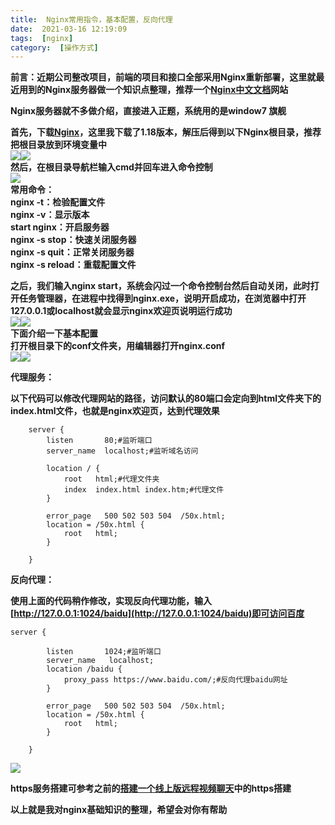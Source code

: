 ```yaml
---
title:  Nginx常用指令，基本配置，反向代理 
date:  2021-03-16 12:19:09 
tags:  [nginx] 
category:  [操作方式] 
---
```

**前言：近期公司整改项目，前端的项目和接口全部采用Nginx重新部署，这里就最近用到的Nginx服务器做一个知识点整理，推荐一个[Nginx中文文档](https://www.nginx.cn/doc/)网站**

**Nginx服务器就不多做介绍，直接进入正题，系统用的是window7 旗舰**

**首先，下载[Nginx](http://nginx.org/en/download.html)，这里我下载了1.18版本，解压后得到以下Nginx根目录，推荐把根目录放到环境变量中**  
![](https://img-blog.csdnimg.cn/20210313161631371.png?x-oss-processimage/watermark,type_ZmFuZ3poZW5naGVpdGk,shadow_10,text_aHR0cHM6Ly9ibG9nLmNzZG4ubmV0L3RpbWVfX19fXw,size_16,color_FFFFFF,t_70)![](https://img-blog.csdnimg.cn/20210313161905672.png?x-oss-processimage/watermark,type_ZmFuZ3poZW5naGVpdGk,shadow_10,text_aHR0cHM6Ly9ibG9nLmNzZG4ubmV0L3RpbWVfX19fXw,size_16,color_FFFFFF,t_70)  
**然后，在根目录导航栏输入cmd并回车进入命令控制**  
![](https://img-blog.csdnimg.cn/20210313162218840.png?x-oss-processimage/watermark,type_ZmFuZ3poZW5naGVpdGk,shadow_10,text_aHR0cHM6Ly9ibG9nLmNzZG4ubmV0L3RpbWVfX19fXw,size_16,color_FFFFFF,t_70)  
**常用命令：  
nginx -t：检验配置文件  
nginx -v：显示版本  
start nginx：开启服务器  
nginx -s stop：快速关闭服务器  
nginx -s quit：正常关闭服务器  
nginx -s reload：重载配置文件**

**之后，我们输入nginx start，系统会闪过一个命令控制台然后自动关闭，此时打开任务管理器，在进程中找得到nginx.exe，说明开启成功，在浏览器中打开127.0.0.1或localhost就会显示nginx欢迎页说明运行成功**  
![](https://img-blog.csdnimg.cn/20210313164140215.png?x-oss-processimage/watermark,type_ZmFuZ3poZW5naGVpdGk,shadow_10,text_aHR0cHM6Ly9ibG9nLmNzZG4ubmV0L3RpbWVfX19fXw,size_16,color_FFFFFF,t_70)![](https://img-blog.csdnimg.cn/20210313164415616.png?x-oss-processimage/watermark,type_ZmFuZ3poZW5naGVpdGk,shadow_10,text_aHR0cHM6Ly9ibG9nLmNzZG4ubmV0L3RpbWVfX19fXw,size_16,color_FFFFFF,t_70)  
**下面介绍一下基本配置  
打开根目录下的conf文件夹，用编辑器打开nginx.conf**  
![](https://img-blog.csdnimg.cn/20210313165533913.png?x-oss-processimage/watermark,type_ZmFuZ3poZW5naGVpdGk,shadow_10,text_aHR0cHM6Ly9ibG9nLmNzZG4ubmV0L3RpbWVfX19fXw,size_16,color_FFFFFF,t_70)![](https://img-blog.csdnimg.cn/20210313165550480.png?x-oss-processimage/watermark,type_ZmFuZ3poZW5naGVpdGk,shadow_10,text_aHR0cHM6Ly9ibG9nLmNzZG4ubmV0L3RpbWVfX19fXw,size_16,color_FFFFFF,t_70)

**代理服务：**

**以下代码可以修改代理网站的路径，访问默认的80端口会定向到html文件夹下的index.html文件，也就是nginx欢迎页，达到代理效果**

```
    server {
        listen       80;#监听端口
        server_name  localhost;#监听域名访问

        location / {
            root   html;#代理文件夹
            index  index.html index.htm;#代理文件
        }

        error_page   500 502 503 504  /50x.html;
        location = /50x.html {
            root   html;
        }

    }
```

**反向代理：**

**使用上面的代码稍作修改，实现反向代理功能，输入[http://127.0.0.1:1024/baidu](http://127.0.0.1:1024/baidu)即可访问百度**

```
server {
        
        listen       1024;#监听端口
        server_name   localhost;
        location /baidu {
            proxy_pass https://www.baidu.com/;#反向代理baidu网址
        }

        error_page   500 502 503 504  /50x.html;
        location = /50x.html {
            root   html;
        }

    }
```

![](https://img-blog.csdnimg.cn/2021031317553334.png?x-oss-processimage/watermark,type_ZmFuZ3poZW5naGVpdGk,shadow_10,text_aHR0cHM6Ly9ibG9nLmNzZG4ubmV0L3RpbWVfX19fXw,size_16,color_FFFFFF,t_70)

**https服务搭建可参考之前的[搭建一个线上版远程视频聊天](https://blog.csdn.net/time_____/article/details/108050452)中的https搭建**

**以上就是我对nginx基础知识的整理，希望会对你有帮助**